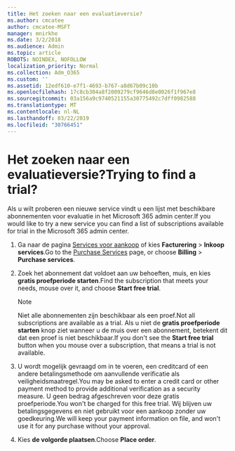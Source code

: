 ```yaml
---
title: Het zoeken naar een evaluatieversie?
ms.author: cmcatee
author: cmcatee-MSFT
manager: mnirkhe
ms.date: 3/2/2018
ms.audience: Admin
ms.topic: article
ROBOTS: NOINDEX, NOFOLLOW
localization_priority: Normal
ms.collection: Adm_O365
ms.custom: ''
ms.assetid: 12edf610-e7f1-4693-b767-a8d67b09c10b
ms.openlocfilehash: 17c8cb304a8f2009279cf9646d8e0026f1f967e8
ms.sourcegitcommit: 03a156a9c9740521155a30775492c7dff0982588
ms.translationtype: MT
ms.contentlocale: nl-NL
ms.lasthandoff: 03/22/2019
ms.locfileid: "30766451"
---
```

# <a name="trying-to-find-a-trial"></a><span data-ttu-id="0291d-102">Het zoeken naar een evaluatieversie?</span><span class="sxs-lookup"><span data-stu-id="0291d-102">Trying to find a trial?</span></span>

<span data-ttu-id="0291d-103">Als u wilt proberen een nieuwe service vindt u een lijst met beschikbare abonnementen voor evaluatie in het Microsoft 365 admin center.</span><span class="sxs-lookup"><span data-stu-id="0291d-103">If you would like to try a new service you can find a list of subscriptions available for trial in the Microsoft 365 admin center.</span></span>
  
1. <span data-ttu-id="0291d-104">Ga naar de pagina [Services voor aankoop](https://go.microsoft.com/fwlink/p/?linkid=868433) of kies **Facturering** \> **Inkoop services**.</span><span class="sxs-lookup"><span data-stu-id="0291d-104">Go to the [Purchase Services](https://go.microsoft.com/fwlink/p/?linkid=868433) page, or choose **Billing** \> **Purchase services**.</span></span>
    
2. <span data-ttu-id="0291d-105">Zoek het abonnement dat voldoet aan uw behoeften, muis, en kies **gratis proefperiode starten**.</span><span class="sxs-lookup"><span data-stu-id="0291d-105">Find the subscription that meets your needs, mouse over it, and choose **Start free trial**.</span></span>
    
    > [!NOTE]
    > <span data-ttu-id="0291d-106">Niet alle abonnementen zijn beschikbaar als een proef.</span><span class="sxs-lookup"><span data-stu-id="0291d-106">Not all subscriptions are available as a trial.</span></span> <span data-ttu-id="0291d-107">Als u niet de **gratis proefperiode starten** knop ziet wanneer u de muis over een abonnement, betekent dit dat een proef is niet beschikbaar.</span><span class="sxs-lookup"><span data-stu-id="0291d-107">If you don't see the **Start free trial** button when you mouse over a subscription, that means a trial is not available.</span></span> 
  
3. <span data-ttu-id="0291d-108">U wordt mogelijk gevraagd om in te voeren, een creditcard of een andere betalingsmethode om aanvullende verificatie als veiligheidsmaatregel.</span><span class="sxs-lookup"><span data-stu-id="0291d-108">You may be asked to enter a credit card or other payment method to provide additional verification as a security measure.</span></span> <span data-ttu-id="0291d-109">U geen bedrag afgeschreven voor deze gratis proefperiode.</span><span class="sxs-lookup"><span data-stu-id="0291d-109">You won't be charged for this free trial.</span></span> <span data-ttu-id="0291d-110">Wij blijven uw betalingsgegevens en niet gebruikt voor een aankoop zonder uw goedkeuring.</span><span class="sxs-lookup"><span data-stu-id="0291d-110">We will keep your payment information on file, and won't use it for any purchase without your approval.</span></span>
    
4. <span data-ttu-id="0291d-111">Kies **de volgorde plaatsen**.</span><span class="sxs-lookup"><span data-stu-id="0291d-111">Choose **Place order**.</span></span>
    

